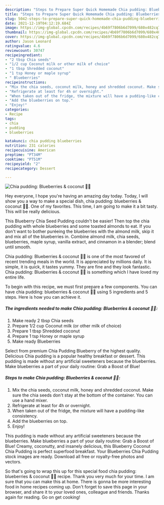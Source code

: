 ```yaml
---
description: "Steps to Prepare Super Quick Homemade Chia pudding: Blueberries &amp;amp; coconut 🥥💙"
title: "Steps to Prepare Super Quick Homemade Chia pudding: Blueberries &amp;amp; coconut 🥥💙"
slug: 5042-steps-to-prepare-super-quick-homemade-chia-pudding-blueberries-and-amp-coconut
date: 2021-12-19T04:12:19.684Z
image: https://img-global.cpcdn.com/recipes/4b69f7806b6d7099/680x482cq70/chia-pudding-blueberries-coconut-recipe-main-photo.jpg
thumbnail: https://img-global.cpcdn.com/recipes/4b69f7806b6d7099/680x482cq70/chia-pudding-blueberries-coconut-recipe-main-photo.jpg
cover: https://img-global.cpcdn.com/recipes/4b69f7806b6d7099/680x482cq70/chia-pudding-blueberries-coconut-recipe-main-photo.jpg
author: Jason Leonard
ratingvalue: 4.6
reviewcount: 30747
recipeingredient:
- "2 tbsp Chia seeds"
- "1/2 cup Coconut milk or other milk of choice"
- "1 tbsp Shredded coconut"
- "1 tsp Honey or maple syrup"
- " Blueberries"
recipeinstructions:
- "Mix the chia seeds, coconut milk, honey and shredded coconut. Make sure the chia seeds don&#39;t stay at the bottom of the container. You can use a hand mixer."
- "Refrigerate at least for 4h or overnight."
- "When taken out of the fridge, the mixture will have a pudding-like consistency."
- "Add the blueberries on top."
- "Enjoy!"
categories:
- Recipe
tags:
- chia
- pudding
- blueberries

katakunci: chia pudding blueberries 
nutrition: 231 calories
recipecuisine: American
preptime: "PT34M"
cooktime: "PT51M"
recipeyield: "2"
recipecategory: Dessert

---
```



![Chia pudding: Blueberries &amp; coconut 🥥💙](https://img-global.cpcdn.com/recipes/4b69f7806b6d7099/680x482cq70/chia-pudding-blueberries-coconut-recipe-main-photo.jpg)

Hey everyone, I hope you're having an amazing day today. Today, I will show you a way to make a special dish, chia pudding: blueberries &amp; coconut 🥥💙. One of my favorites. This time, I am going to make it a bit tasty. This will be really delicious.

This Blueberry Chia Seed Pudding couldn&#39;t be easier! Then top the chia pudding with whole blueberries and some toasted almonds to eat. If you don&#39;t want to bother puréeing the blueberries with the almond milk, skip it and mix all of the blueberries in. Combine almond milk, chia seeds, blueberries, maple syrup, vanilla extract, and cinnamon in a blender; blend until smooth.

Chia pudding: Blueberries &amp; coconut 🥥💙 is one of the most favored of recent trending meals in the world. It is appreciated by millions daily. It is simple, it is quick, it tastes yummy. They are fine and they look fantastic. Chia pudding: Blueberries &amp; coconut 🥥💙 is something which I have loved my entire life.


To begin with this recipe, we must first prepare a few components. You can have chia pudding: blueberries &amp; coconut 🥥💙 using 5 ingredients and 5 steps. Here is how you can achieve it.

<!--inarticleads1-->

##### The ingredients needed to make Chia pudding: Blueberries &amp; coconut 🥥💙:

1. Make ready 2 tbsp Chia seeds
1. Prepare 1/2 cup Coconut milk (or other milk of choice)
1. Prepare 1 tbsp Shredded coconut
1. Prepare 1 tsp Honey or maple syrup
1. Make ready  Blueberries


Select from premium Chia Pudding Blueberry of the highest quality. Delicious Chia pudding is a popular healthy breakfast or dessert. This pudding is made without any artificial sweeteners because the blueberries. Make blueberries a part of your daily routine: Grab a Boost of Blue! 

<!--inarticleads2-->

##### Steps to make Chia pudding: Blueberries &amp; coconut 🥥💙:

1. Mix the chia seeds, coconut milk, honey and shredded coconut. Make sure the chia seeds don&#39;t stay at the bottom of the container. You can use a hand mixer.
1. Refrigerate at least for 4h or overnight.
1. When taken out of the fridge, the mixture will have a pudding-like consistency.
1. Add the blueberries on top.
1. Enjoy!


This pudding is made without any artificial sweeteners because the blueberries. Make blueberries a part of your daily routine: Grab a Boost of Blue! Creamy, coconutty, and insanely delicious, this Blueberry Coconut Chia Pudding is perfect superfood breakfast. Your Blueberries Chia Pudding stock images are ready. Download all free or royalty-free photos and vectors. 

So that's going to wrap this up for this special food chia pudding: blueberries &amp; coconut 🥥💙 recipe. Thank you very much for your time. I am sure that you can make this at home. There is gonna be more interesting food in home recipes coming up. Don't forget to save this page in your browser, and share it to your loved ones, colleague and friends. Thanks again for reading. Go on get cooking!
